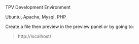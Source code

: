 TPV Development Environment

Ubuntu, Apache, Mysql, PHP

Create a file then preview in the preview panel or by going to:
> http://localhost/
